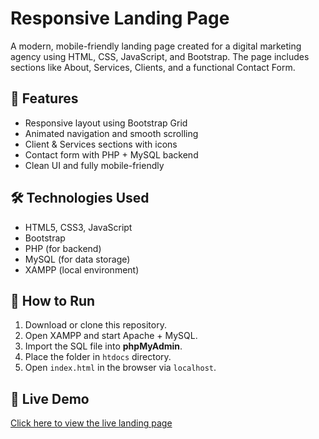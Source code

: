 # Responsive Landing Page

A modern, mobile-friendly landing page created for a digital marketing agency using HTML, CSS, JavaScript, and Bootstrap. The page includes sections like About, Services, Clients, and a functional Contact Form.

## 🚀 Features
- Responsive layout using Bootstrap Grid
- Animated navigation and smooth scrolling
- Client & Services sections with icons
- Contact form with PHP + MySQL backend
- Clean UI and fully mobile-friendly

## 🛠️ Technologies Used
- HTML5, CSS3, JavaScript
- Bootstrap
- PHP (for backend)
- MySQL (for data storage)
- XAMPP (local environment)

## 💾 How to Run
1. Download or clone this repository.
2. Open XAMPP and start Apache + MySQL.
3. Import the SQL file into **phpMyAdmin**.
4. Place the folder in `htdocs` directory.
5. Open `index.html` in the browser via `localhost`.

## 🔗 Live Demo

[Click here to view the live landing page](https://dreamy-chebakia-cf4c99.netlify.app/)

